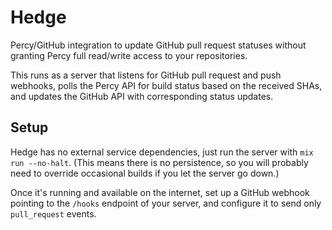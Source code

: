 # Hedge

Percy/GitHub integration to update GitHub pull request statuses without granting
Percy full read/write access to your repositories.

This runs as a server that listens for GitHub pull request and push webhooks,
polls the Percy API for build status based on the received SHAs, and updates
the GitHub API with corresponding status updates.

## Setup
Hedge has no external service dependencies, just run the server with
`mix run --no-halt`. (This means there is no persistence, so you will probably
need to override occasional builds if you let the server go down.)

Once it's running and available on the internet, set up a GitHub webhook
pointing to the `/hooks` endpoint of your server, and configure it to send only
`pull_request` events.
